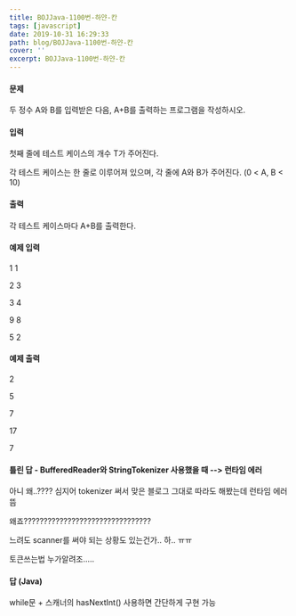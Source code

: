 ```yaml
---
title: BOJJava-1100번-하얀-칸
tags: [javascript]
date: 2019-10-31 16:29:33
path: blog/BOJJava-1100번-하얀-칸
cover: ''
excerpt: BOJJava-1100번-하얀-칸
---
```


<h4 data-ke-size="size20">문제</h4>

두 정수 A와 B를 입력받은 다음, A+B를 출력하는 프로그램을 작성하시오.

<h4 data-ke-size="size20">입력</h4>

첫째 줄에 테스트 케이스의 개수 T가 주어진다.

각 테스트 케이스는 한 줄로 이루어져 있으며, 각 줄에 A와 B가 주어진다. (0 &lt; A, B &lt; 10)

<h4 data-ke-size="size20">출력</h4>

각 테스트 케이스마다 A+B를 출력한다.

<h4 data-ke-size="size20">예제 입력</h4>

1 1

2 3

3 4

9 8

5 2

<h4 data-ke-size="size20">예제 출력</h4>

2

5

7

17

7

<h4 data-ke-size="size20">틀린 답 - BufferedReader와 StringTokenizer 사용했을 때 --&gt; 런타임 에러</h4>

아니 왜..???? 심지어 tokenizer 써서 맞은 블로그 그대로 따라도 해봤는데 런타임 에러 뜸

왜죠????????????????????????????????

느려도 scanner를 써야 되는 상황도 있는건가.. 하.. ㅠㅠ

토큰쓰는법 누가알려조.....

<script src="https://gist.github.com/choisohyun/2f1b3bc86b962533c4f29863f1099262.js"></script>

<h4 data-ke-size="size20">답 (Java)</h4>

while문 + 스캐너의 hasNextInt() 사용하면 간단하게 구현 가능

<script src="https://gist.github.com/choisohyun/30f9a9c85f33c6c79a2855ddc94d2063.js"></script>

&nbsp;
